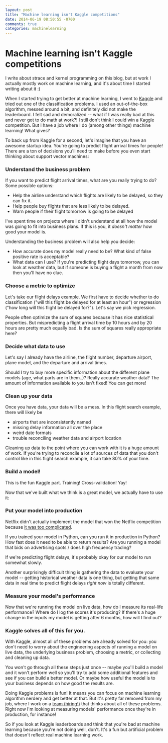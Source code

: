 ```yaml
---
layout: post
title: "Machine learning isn't Kaggle competitions"
date: 2014-06-19 08:50:55 -0700
comments: true
categories: machinelearning
---
```


# Machine learning isn't Kaggle competitions

I write about strace and kernel programming on this blog, but at work I actually
mostly work on machine learning, and it's about time I started writing about it :)

When I started trying to get better at machine learning, I went to
[Kaggle](http://www.kaggle.com/) and tried out one of the classification problems. I used an
out-of-the-box algorithm, messed around a bit, and definitely did not
make the leaderboard. I felt sad and demoralized -- what if I
was really bad at this and never got to do math at work?! I still 
don't think I could win a Kaggle competition. But I have a job where I do
(among other things) machine learning! What gives?

To back up from Kaggle for a second, let's imagine that you have an
awesome startup idea. You're going to predict flight arrival times for
people! There are a ton of decisions you'll need to make before you even
start thinking about support vector machines:

### Understand the business problem

If you want to predict flight arrival times, what are you really
trying to do? Some possible options:

* Help the airline understand which flights are likely to be delayed, so
  they can fix it.
* Help people buy flights that are less likely to be delayed.
* Warn people if their flight tomorrow is going to be delayed

I've spent time on projects where I didn't understand at all how the
model was going to fit into business plans. If this is you, it *doesn't
matter* how good your model is.

Understanding the business problem will also help you decide:

* How accurate does my model really need to be? What kind of false
  positive rate is acceptable?
* What data can I use? If you're predicting flight days tomorrow, you
  can look at weather data, but if someone is buying a flight a month
  from now then you'll have no clue.

### Choose a metric to optimize

Let's take our flight delays example. We first have to decide whether to
do classification ("will this flight be delayed for at least an hour")
or regression ("how long will this flight be delayed for?"). Let's say
we pick regression.

People often optimize the sum of squares because it has nice statistical
properties. But mispredicting a flight arrival time by 10 hours and by
20 hours are pretty much equally bad. Is the sum of squares really
appropriate here?

### Decide what data to use

Let's say I already have the airline, the flight number, departure
airport, plane model, and the departure and arrival times.

Should I try to buy more specific information about the different plane
models (age, what parts are in them..)? Really accurate weather data?
The amount of information available to you isn't fixed! You can get
more!


### Clean up your data

Once you have data, your data will be a mess. In this flight search
example, there will likely be

* airports that are inconsistently named
* missing delay information all over the place
* weird date formats
* trouble reconciling weather data and airport location

Cleaning up data to the point where you can work with it is a
huge amount of work. If you're trying to reconcile a lot of sources of
data that you don't control like in this flight search example, it can
take 80% of your time.

### Build a model!

This is the fun Kaggle part. Training! Cross-validation! Yay!

Now that we've built what we think is a great model, we actually have to
use it:

### Put your model into production

Netflix didn't actually implement the model that
won the Netflix competition because
[it was too complicated](http://www.forbes.com/sites/ryanholiday/2012/04/16/what-the-failed-1m-netflix-prize-tells-us-about-business-advice/).

If you trained your model in Python, can you run it in production in
Python? How fast does it need to be able to return results? Are you
running a model that bids on advertising spots / does high frequency
trading?

If we're predicting flight delays, it's probably okay for our model to
run somewhat slowly.

Another surprisingly difficult thing is gathering the data to evaluate
your model -- getting historical weather data is one thing, but getting
that same data in real time to predict flight delays *right now* is
totally different.

### Measure your model's performance

Now that we're running the model on live data, how do I measure its
real-life performance? Where do I log the scores it's producing? If
there's a huge change in the inputs my model is getting after 6 months,
how will I find out?


### Kaggle solves all of this for you.

With Kaggle, almost all of these problems are already solved for you:
you don't need to worry about the engineering aspects of running a
model on live data, the underlying business problem, choosing a metric,
or collecting and cleaning up data.

You won't go through all these steps just once -- maybe you'll build a
model and it won't perform well so you'll try to add some additional
features and see if you can build a better model. Or maybe how useful
the model is to your business depends on how good the results are.

Doing Kaggle problems is fun! It means you can focus on machine learning
algorithm nerdery and get better at that. But it's pretty far removed
from my job, where I work on a [team (hiring!)](https://stripe.com/jobs#data_engineer) that thinks
about all of these problems. Right now I'm looking at measuring models'
performance once they're in production, for instance!

So if you look at Kaggle leaderboards and think that you're bad at
machine learning because you're not doing well, don't. It's a fun but
artificial problem that doesn't reflect real machine learning work.

